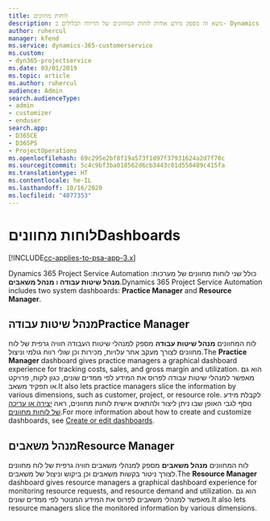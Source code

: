 ```yaml
---
title: לוחות מחוונים
description: נושא זה מספק מידע אודות לוחות המחוונים של הדיווח הכלולים ב- Dynamics 365 Project Service Automation.
author: ruhercul
manager: kfend
ms.service: dynamics-365-customerservice
ms.custom:
- dyn365-projectservice
ms.date: 03/01/2019
ms.topic: article
ms.author: ruhercul
audience: Admin
search.audienceType:
- admin
- customizer
- enduser
search.app:
- D365CE
- D365PS
- ProjectOperations
ms.openlocfilehash: 69c295e2bf8f19a573f1d97f37931624a2d7f70c
ms.sourcegitcommit: 5c4c9bf3ba018562d6cb3443c01d550489c415fa
ms.translationtype: HT
ms.contentlocale: he-IL
ms.lasthandoff: 10/16/2020
ms.locfileid: "4077353"
---
```

# <a name="dashboards"></a><span data-ttu-id="aec29-103">לוחות מחוונים</span><span class="sxs-lookup"><span data-stu-id="aec29-103">Dashboards</span></span>

[!INCLUDE[cc-applies-to-psa-app-3.x](../includes/cc-applies-to-psa-app-3x.md)]

<span data-ttu-id="aec29-104">Dynamics 365 Project Service Automation כולל שני לוחות מחוונים של מערכות: **מנהל שיטות עבודה** ו **מנהל משאבים**.</span><span class="sxs-lookup"><span data-stu-id="aec29-104">Dynamics 365 Project Service Automation includes two system dashboards: **Practice Manager** and **Resource Manager**.</span></span>

## <a name="practice-manager"></a><span data-ttu-id="aec29-105">מנהל שיטות עבודה</span><span class="sxs-lookup"><span data-stu-id="aec29-105">Practice Manager</span></span> 

<span data-ttu-id="aec29-106">לוח המחוונים **מנהל שיטות עבודה** מספק למנהלי שיטות העבודה חוויה גרפית של לוח מחוונים לצורך מעקב אחר עלויות, מכירות וכן שולי רווח גולמי וניצול.</span><span class="sxs-lookup"><span data-stu-id="aec29-106">The **Practice Manager** dashboard gives practice managers a graphical dashboard experience for tracking costs, sales, and gross margin and utilization.</span></span> <span data-ttu-id="aec29-107">הוא גם מאפשר למנהלי שיטות עבודה לפרוס את המידע לפי ממדים שונים, כגון לקוח, פרויקט או תפקיד משאב.</span><span class="sxs-lookup"><span data-stu-id="aec29-107">It also lets practice managers slice the information by various dimensions, such as customer, project, or resource role.</span></span> <span data-ttu-id="aec29-108">לקבלת מידע נוסף לגבי האופן שבו ניתן ליצור ולהתאים אישית לוחות מחוונים, ראה [יצירה או עריכה של לוחות מחוונים](https://docs.microsoft.com/dynamics365/customerengagement/on-premises/customize/create-edit-dashboards).</span><span class="sxs-lookup"><span data-stu-id="aec29-108">For more information about how to create and customize dashboards, see [Create or edit dashboards](https://docs.microsoft.com/dynamics365/customerengagement/on-premises/customize/create-edit-dashboards).</span></span>

## <a name="resource-manager"></a><span data-ttu-id="aec29-109">מנהל משאבים</span><span class="sxs-lookup"><span data-stu-id="aec29-109">Resource Manager</span></span> 

<span data-ttu-id="aec29-110">לוח המחוונים **מנהל משאבים** מספק למנהלי משאבים חוויה גרפית של לוח מחוונים לצורך ניטור בקשות משאבים וכן ביקוש וניצול של משאבים.</span><span class="sxs-lookup"><span data-stu-id="aec29-110">The **Resource Manager** dashboard gives resource managers a graphical dashboard experience for monitoring resource requests, and resource demand and utilization.</span></span> <span data-ttu-id="aec29-111">הוא גם מאפשר למנהלי משאבים לפרוס את המידע המנוטר לפי ממדים שונים.</span><span class="sxs-lookup"><span data-stu-id="aec29-111">It also lets resource managers slice the monitored information by various dimensions.</span></span>
